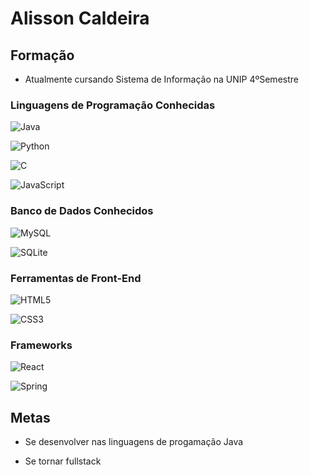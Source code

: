 

# Alisson Caldeira
## Formação
* Atualmente cursando Sistema de Informação na UNIP 4ºSemestre 

### Linguagens de Programação Conhecidas
![Java](https://img.shields.io/badge/java-%23ED8B00.svg?style=for-the-badge&logo=openjdk&logoColor=white ) 

![Python](https://img.shields.io/badge/python-3670A0?style=for-the-badge&logo=python&logoColor=ffdd54)

![C](https://img.shields.io/badge/C-00599C?style=for-the-badge&logo=c&logoColor=white)

![JavaScript](https://img.shields.io/badge/JavaScript-F7DF1E?style=for-the-badge&logo=javascript&logoColor=black)



### Banco de Dados Conhecidos

![MySQL](https://img.shields.io/badge/MySQL-00000F?style=for-the-badge&logo=mysql&logoColor=white)

![SQLite](https://img.shields.io/badge/SQLite-000?style=for-the-badge&logo=sqlite&logoColor=07405E)

### Ferramentas de Front-End

![HTML5](https://img.shields.io/badge/HTML5-E34F26?style=for-the-badge&logo=html5&logoColor=white)

![CSS3](https://img.shields.io/badge/CSS3-1572B6?style=for-the-badge&logo=css3&logoColor=white)

### Frameworks 

![React](https://img.shields.io/badge/React-20232A?style=for-the-badge&logo=react&logoColor=61DAFB)

![Spring](https://img.shields.io/badge/spring-%236DB33F.svg?style=for-the-badge&logo=spring&logoColor=white)


## Metas

* Se desenvolver nas linguagens de progamação Java 

* Se tornar fullstack

